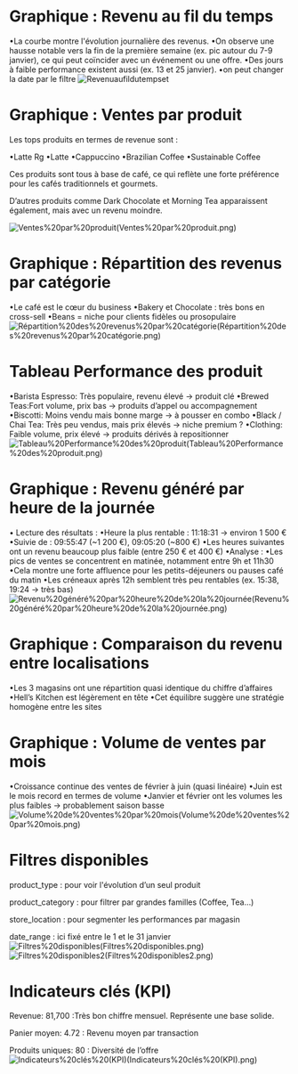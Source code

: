 # Graphique : Revenu au fil du temps


•La courbe montre l'évolution journalière des revenus.
•On observe une hausse notable vers la fin de la première semaine (ex. pic autour du 7-9 janvier), ce qui peut coïncider avec un événement ou une offre.
•Des jours à faible performance existent aussi (ex. 13 et 25 janvier).
•on peut changer la date par le filtre 
![Revenuaufildutempset](Revenuaufildutemps.png)
# Graphique : Ventes par produit

Les tops produits en termes de revenue sont :

•Latte Rg
•Latte
•Cappuccino
•Brazilian Coffee
•Sustainable Coffee

Ces produits sont tous à base de café, ce qui reflète une forte préférence pour les cafés traditionnels et gourmets.

D’autres produits comme Dark Chocolate et Morning Tea apparaissent également, mais avec un revenu moindre.

![Ventes%20par%20produit(Ventes%20par%20produit.png)](Ventes%20par%20produit.png)
# Graphique : Répartition des revenus par catégorie


•Le café est le cœur du business
•Bakery et Chocolate : très bons en cross-sell
•Beans = niche pour clients fidèles ou prosopulaire
![Répartition%20des%20revenus%20par%20catégorie(Répartition%20des%20revenus%20par%20catégorie.png)](Répartition%20des%20revenus%20par%20catégorie.png)

# Tableau Performance des produit


•Barista Espresso: Très populaire, revenu élevé → produit clé
•Brewed Teas:Fort volume, prix bas → produits d’appel ou accompagnement
•Biscotti: Moins vendu mais bonne marge → à pousser en combo
•Black / Chai Tea: Très peu vendus, mais prix élevés → niche premium ?
•Clothing: Faible volume, prix élevé → produits dérivés à repositionner
![Tableau%20Performance%20des%20produit(Tableau%20Performance%20des%20produit.png)](Tableau%20Performance%20des%20produit.png)
 # Graphique : Revenu généré par heure de la journée

• Lecture des résultats  :
•Heure la plus rentable : 11:18:31 → environ 1 500 €
•Suivie de : 09:55:47 (~1 200 €), 09:05:20 (~800 €)
•Les heures suivantes ont un revenu beaucoup plus faible (entre 250 € et 400 €)
•Analyse :
•Les pics de ventes se concentrent en matinée, notamment entre 9h et 11h30
•Cela montre une forte affluence pour les petits-déjeuners ou pauses café du matin
•Les créneaux après 12h semblent très peu rentables (ex. 15:38, 19:24 → très bas)
![Revenu%20généré%20par%20heure%20de%20la%20journée(Revenu%20généré%20par%20heure%20de%20la%20journée.png)](Revenu%20généré%20par%20heure%20de%20la%20journée.png)
# Graphique : Comparaison du revenu entre localisations
 
•Les 3 magasins ont une répartition quasi identique du chiffre d’affaires
•Hell’s Kitchen est légèrement en tête
•Cet équilibre suggère une stratégie homogène entre les sites


# Graphique : Volume de ventes par mois
 

•Croissance continue des ventes de février à juin (quasi linéaire)
•Juin est le mois record en termes de volume
•Janvier et février ont les volumes les plus faibles → probablement saison basse
![Volume%20de%20ventes%20par%20mois(Volume%20de%20ventes%20par%20mois.png)](Volume%20de%20ventes%20par%20mois.png)
# Filtres disponibles

product_type : pour voir l'évolution d’un seul produit

product_category : pour filtrer par grandes familles (Coffee, Tea…)

store_location : pour segmenter les performances par magasin

date_range : ici fixé entre le 1 et le 31 janvier
![Filtres%20disponibles(Filtres%20disponibles.png)](Filtres%20disponibles.png)
![Filtres%20disponibles2(Filtres%20disponibles2.png)](Filtres%20disponibles2.png)
# Indicateurs clés (KPI)

Revenue: 81,700 :Très bon chiffre mensuel. Représente une base solide.

Panier moyen: 4.72 : Revenu moyen par transaction

Produits uniques: 80 : Diversité de l’offre 
![Indicateurs%20clés%20(KPI)(Indicateurs%20clés%20(KPI).png)](Indicateurs%20clés%20(KPI).png)

